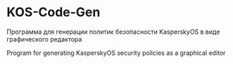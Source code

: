 # KOS-Code-Gen
Программа для генерации политик безопасности KasperskyOS в виде графического редактора

Program for generating KasperskyOS security policies as a graphical editor
